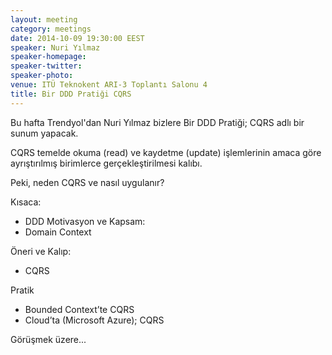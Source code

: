```yaml
---
layout: meeting
category: meetings
date: 2014-10-09 19:30:00 EEST
speaker: Nuri Yılmaz
speaker-homepage: 
speaker-twitter: 
speaker-photo: 
venue: ITÜ Teknokent ARI-3 Toplantı Salonu 4
title: Bir DDD Pratiği CQRS
---
```


Bu hafta Trendyol'dan Nuri Yılmaz bizlere Bir DDD Pratiği; CQRS adlı bir sunum yapacak.

CQRS temelde okuma (read) ve kaydetme (update) işlemlerinin amaca göre ayrıştırılmış birimlerce gerçekleştirilmesi kalıbı.

Peki, neden CQRS ve nasıl uygulanır?

Kısaca:
- DDD
Motivasyon ve Kapsam: 
- Domain Context

Öneri ve Kalıp: 
- CQRS

Pratik
- Bounded Context’te CQRS
- Cloud’ta (Microsoft Azure); CQRS

Görüşmek üzere...
